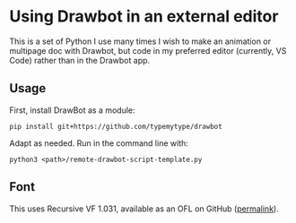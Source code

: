 # Using Drawbot in an external editor

This is a set of Python I use many times I wish to make an animation or multipage doc with Drawbot, but code in my preferred editor (currently, VS Code) rather than in the Drawbot app.

## Usage

First, install DrawBot as a module:

```
pip install git+https://github.com/typemytype/drawbot
```

Adapt as needed. Run in the command line with:

```
python3 <path>/remote-drawbot-script-template.py
```

## Font 

This uses Recursive VF 1.031, available as an OFL on GitHub ([permalink](https://github.com/arrowtype/recursive/blob/006828dd941878bf0819a97c9d6286f24972bb16/fonts_1.031/Variable_TTF/Recursive_VF_1.031.ttf)).